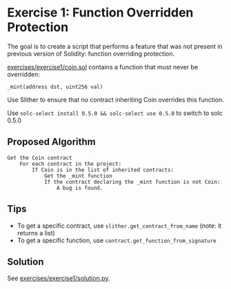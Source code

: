 # Exercise 1: Function Overridden Protection

The goal is to create a script that performs a feature that was not present in previous version of Solidity: function overriding protection.

[exercises/exercise1/coin.sol](./exercises/exercise1/coin.sol) contains a function that must never be overridden:

```solidity
_mint(address dst, uint256 val)
```

Use Slither to ensure that no contract inheriting Coin overrides this function.

Use `solc-select install 0.5.0 && solc-select use 0.5.0` to switch to solc 0.5.0

## Proposed Algorithm

```text
Get the Coin contract
    For each contract in the project:
        If Coin is in the list of inherited contracts:
            Get the _mint function
            If the contract declaring the _mint function is not Coin:
                A bug is found.
```

## Tips

- To get a specific contract, use `slither.get_contract_from_name` (note: it returns a list)
- To get a specific function, use `contract.get_function_from_signature`

## Solution

See [exercises/exercise1/solution.py](./exercises/exercise1/solution.py).
